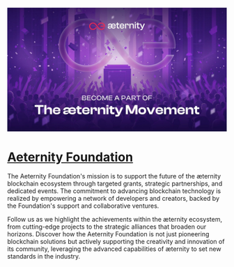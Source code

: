 [![Visit Aeternity Foundation](imagePreview.jpg)](https://aeternity.com)

# [Aeternity Foundation](https://aeternity.com)

The Aeternity Foundation's mission is to support the future of the æternity blockchain ecosystem through targeted grants, strategic partnerships, and dedicated events. The commitment to advancing blockchain technology is realized by empowering a network of developers and creators, backed by the Foundation's support and collaborative ventures. 

Follow us as we highlight the achievements within the æternity ecosystem, from cutting-edge projects to the strategic alliances that broaden our horizons. Discover how the Aeternity Foundation is not just pioneering blockchain solutions but actively supporting the creativity and innovation of its community, leveraging the advanced capabilities of æternity to set new standards in the industry.

